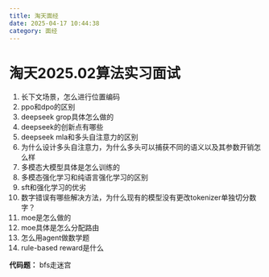 ```yaml
---
title: 淘天面经
date: 2025-04-17 10:44:38
category: 面经
---
```


# 淘天2025.02算法实习面试
1. 长下文场景，怎么进行位置编码 
2. ppo和dpo的区别  
3. deepseek grop具体怎么做的  
4. deepseek的创新点有哪些
5. deepseek mla和多头自注意力的区别
6. 为什么设计多头自注意力，为什么多头可以捕获不同的语义以及其参数开销怎么样  
7. 多模态大模型具体是怎么训练的
8. 多模态强化学习和纯语言强化学习的区别
9. sft和强化学习的优劣
10. 数字错误有哪些解决方法，为什么现有的模型没有更改tokenizer单独切分数字？
11. moe是怎么做的  
12. moe具体是怎么分配路由  
13. 怎么用agent做数学题
14. rule-based reward是什么

**代码题：**
bfs走迷宫

